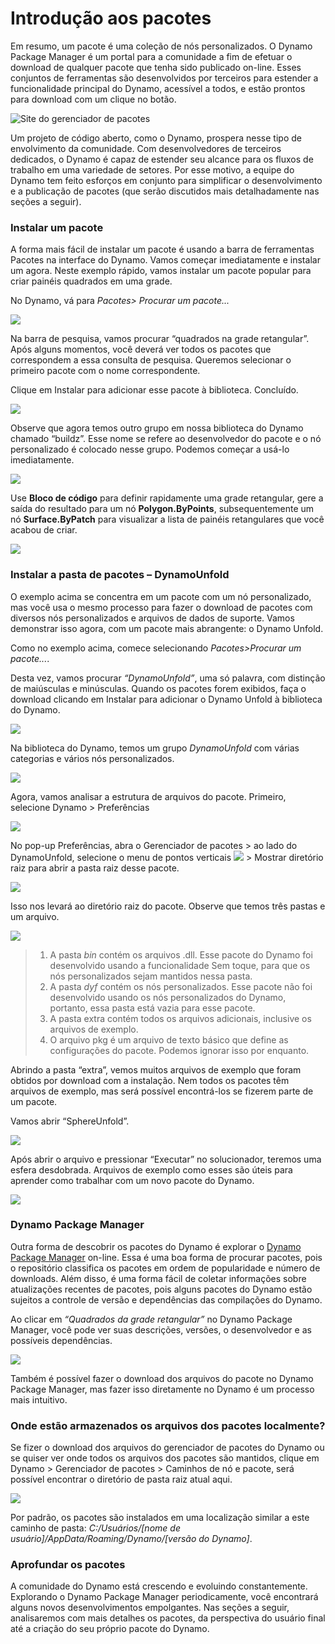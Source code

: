 # Introdução aos pacotes

Em resumo, um pacote é uma coleção de nós personalizados. O Dynamo Package Manager é um portal para a comunidade a fim de efetuar o download de qualquer pacote que tenha sido publicado on-line. Esses conjuntos de ferramentas são desenvolvidos por terceiros para estender a funcionalidade principal do Dynamo, acessível a todos, e estão prontos para download com um clique no botão.

![Site do gerenciador de pacotes](../images/6-2/1/dpm.jpg)

Um projeto de código aberto, como o Dynamo, prospera nesse tipo de envolvimento da comunidade. Com desenvolvedores de terceiros dedicados, o Dynamo é capaz de estender seu alcance para os fluxos de trabalho em uma variedade de setores. Por esse motivo, a equipe do Dynamo tem feito esforços em conjunto para simplificar o desenvolvimento e a publicação de pacotes (que serão discutidos mais detalhadamente nas seções a seguir).

### Instalar um pacote

A forma mais fácil de instalar um pacote é usando a barra de ferramentas Pacotes na interface do Dynamo. Vamos começar imediatamente e instalar um agora. Neste exemplo rápido, vamos instalar um pacote popular para criar painéis quadrados em uma grade.

No Dynamo, vá para _Pacotes> Procurar um pacote..._

![](<../images/6-2/1/package introduction - installing a package 01.jpg>)

Na barra de pesquisa, vamos procurar “quadrados na grade retangular”. Após alguns momentos, você deverá ver todos os pacotes que correspondem a essa consulta de pesquisa. Queremos selecionar o primeiro pacote com o nome correspondente.

Clique em Instalar para adicionar esse pacote à biblioteca. Concluído.

![](<../images/6-2/1/package introduction - installing a package 02.jpg>)

Observe que agora temos outro grupo em nossa biblioteca do Dynamo chamado “buildz”. Esse nome se refere ao desenvolvedor do pacote e o nó personalizado é colocado nesse grupo. Podemos começar a usá-lo imediatamente.

![](<../images/6-2/1/package introduction - installing a package 03.jpg>)

Use **Bloco de código** para definir rapidamente uma grade retangular, gere a saída do resultado para um nó **Polygon.ByPoints**, subsequentemente um nó **Surface.ByPatch** para visualizar a lista de painéis retangulares que você acabou de criar.

![](<../images/6-2/1/package introduction - installing a package 04.jpg>)

### Instalar a pasta de pacotes – DynamoUnfold

O exemplo acima se concentra em um pacote com um nó personalizado, mas você usa o mesmo processo para fazer o download de pacotes com diversos nós personalizados e arquivos de dados de suporte. Vamos demonstrar isso agora, com um pacote mais abrangente: o Dynamo Unfold.

Como no exemplo acima, comece selecionando _Pacotes>Procurar um pacote..._.

Desta vez, vamos procurar _“DynamoUnfold”_, uma só palavra, com distinção de maiúsculas e minúsculas. Quando os pacotes forem exibidos, faça o download clicando em Instalar para adicionar o Dynamo Unfold à biblioteca do Dynamo.

![](<../images/6-2/1/package introduction - installing package folder 01.jpg>)

Na biblioteca do Dynamo, temos um grupo _DynamoUnfold_ com várias categorias e vários nós personalizados.

![](<../images/6-2/1/package introduction - installing package folder 02.jpg>)

Agora, vamos analisar a estrutura de arquivos do pacote. Primeiro, selecione Dynamo > Preferências

![](<../images/6-2/1/package introduction - installing package folder 03.jpg>)

No pop-up Preferências, abra o Gerenciador de pacotes > ao lado do DynamoUnfold, selecione o menu de pontos verticais ![](<../images/6-2/1/package introduction - vertical dots menu.jpg>) > Mostrar diretório raiz para abrir a pasta raiz desse pacote.

![](<../images/6-2/1/package introduction - installing package folder 04.jpg>)

Isso nos levará ao diretório raiz do pacote. Observe que temos três pastas e um arquivo.

![](<../images/6-2/1/package introduction - installing package folder 05.jpg>)

> 1. A pasta _bin_ contém os arquivos .dll. Esse pacote do Dynamo foi desenvolvido usando a funcionalidade Sem toque, para que os nós personalizados sejam mantidos nessa pasta.
> 2. A pasta _dyf_ contém os nós personalizados. Esse pacote não foi desenvolvido usando os nós personalizados do Dynamo, portanto, essa pasta está vazia para esse pacote.
> 3. A pasta extra contém todos os arquivos adicionais, inclusive os arquivos de exemplo.
> 4. O arquivo pkg é um arquivo de texto básico que define as configurações do pacote. Podemos ignorar isso por enquanto.

Abrindo a pasta “extra”, vemos muitos arquivos de exemplo que foram obtidos por download com a instalação. Nem todos os pacotes têm arquivos de exemplo, mas será possível encontrá-los se fizerem parte de um pacote.

Vamos abrir “SphereUnfold”.

![](../images/6-2/1/rd2.jpg)

Após abrir o arquivo e pressionar “Executar” no solucionador, teremos uma esfera desdobrada. Arquivos de exemplo como esses são úteis para aprender como trabalhar com um novo pacote do Dynamo.

![](<../images/6-2/1/package introduction - installing package folder 07.jpg>)

### Dynamo Package Manager

Outra forma de descobrir os pacotes do Dynamo é explorar o [Dynamo Package Manager](http://dynamopackages.com) on-line. Essa é uma boa forma de procurar pacotes, pois o repositório classifica os pacotes em ordem de popularidade e número de downloads. Além disso, é uma forma fácil de coletar informações sobre atualizações recentes de pacotes, pois alguns pacotes do Dynamo estão sujeitos a controle de versão e dependências das compilações do Dynamo.

Ao clicar em _“Quadrados da grade retangular”_ no Dynamo Package Manager, você pode ver suas descrições, versões, o desenvolvedor e as possíveis dependências.

![](../images/6-2/1/dpm2.jpg)

Também é possível fazer o download dos arquivos do pacote no Dynamo Package Manager, mas fazer isso diretamente no Dynamo é um processo mais intuitivo.

### Onde estão armazenados os arquivos dos pacotes localmente?

Se fizer o download dos arquivos do gerenciador de pacotes do Dynamo ou se quiser ver onde todos os arquivos dos pacotes são mantidos, clique em Dynamo > Gerenciador de pacotes > Caminhos de nó e pacote, será possível encontrar o diretório de pasta raiz atual aqui.

![](<../images/6-2/1/package introduction - installing package folder 08.jpg>)

Por padrão, os pacotes são instalados em uma localização similar a este caminho de pasta: _C:/Usuários/[nome de usuário]/AppData/Roaming/Dynamo/[versão do Dynamo]_.

### Aprofundar os pacotes

A comunidade do Dynamo está crescendo e evoluindo constantemente. Explorando o Dynamo Package Manager periodicamente, você encontrará alguns novos desenvolvimentos empolgantes. Nas seções a seguir, analisaremos com mais detalhes os pacotes, da perspectiva do usuário final até a criação do seu próprio pacote do Dynamo.
